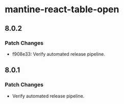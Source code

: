 # mantine-react-table-open

## 8.0.2

### Patch Changes

- f908e33: Verify automated release pipeline.

## 8.0.1

### Patch Changes

- Verify automated release pipeline.
